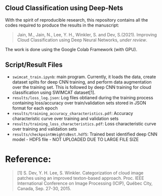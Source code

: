 ## Cloud Classification using Deep-Nets

With the spirit of reproducible research, this repository contains all the codes required to produce the results in the manuscript: 

> Jain, M., Jain, N., Lee, Y. H., Winkler, S. and Dev, S.(2021). Improving Cloud Classification using Deep Neural Networks, *under review*. 

The work is done using the Google Colab Framework (with GPU).

## Script/Result Files

+ `swimcat_train.ipynb`: main program. Currently, it loads the data, create dataset splits for deep CNN training, and perform data augmentation over the training set. This is followed by deep CNN training for cloud classification using SWIMCAT dataset[1].
+ `results/loss_log.json`: Log files obtianed during the training process containing loss/accuracy over train/validation sets stored in JSON format for each epoch
+ `results/training_accuracy_characteristics.pdf`: Accuracy characteristic curve over training and validation sets
+ `results/training_loss_characteristics.pdf`: Loss characteristic curve over training and validation sets
+ `results/checkpointWeightsBest.hdf5`: Trained best identified deep CNN model - HDF5 file - NOT UPLOADED DUE TO LARGE FILE SIZE

# Reference:
> [1] S. Dev, Y. H. Lee, S. Winkler. Categorization of cloud image patches using an improved texton-based approach. Proc. IEEE International Conference on Image Processing (ICIP), Québec City, Canada, Sep. 27-30, 2015.
